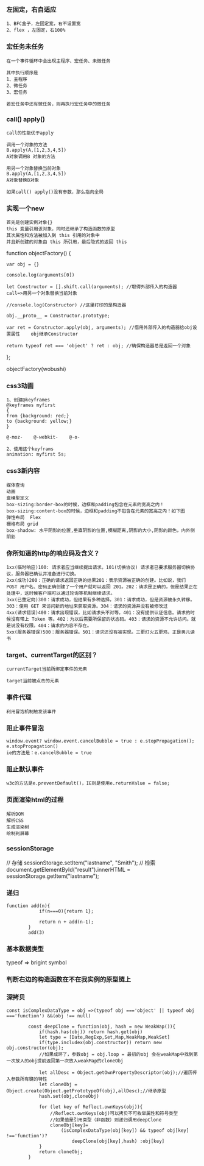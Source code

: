 ### 左固定，右自适应
	1、BFC盒子，左固定宽，右不设置宽
	2、flex ，左固定，右100%
	
	
### 宏任务未任务
	在一个事件循环中会出现主程序、宏任务、未微任务
	
	其中执行顺序是
	1、主程序
	2、微任务
	3、宏任务
	
	若宏任务中还有微任务，则再执行宏任务中的微任务
	
### call() apply()
	call的性能优于apply
	
	调用一个对象的方法
	B.apply(A,[1,2,3,4,5])
	A对象调用B 对象的方法
	
	用另一个对象替换当前对象
	B.apply(A,[1,2,3,4,5])
	A对象替换B对象
	
	如果call() apply()没有参数，那么指向全局
	
### 实现一个new
	首先是创建实例对象{}
	this 变量引用该对象，同时还继承了构造函数的原型
	其次属性和方法被加入到 this 引用的对象中
	并且新创建的对象由 this 所引用，最后隐式的返回 this

function objectFactory() {

	var obj = {}

	console.log(arguments[0])

	let Constructor = [].shift.call(arguments); //取得外部传入的构造器     call=>用另一个对象替换当前对象

	//console.log(Constructor) //这里打印的是构造器

	obj.__proto__ = Constructor.prototype;

	var ret = Constructor.apply(obj, arguments); //借用外部传入的构造器给obj设置属性    obj继承Constructor

	return typeof ret === 'object' ? ret : obj; //确保构造器总是返回一个对象

};

objectFactory(wobushi)
			
### css3动画
	1、创建@keyframes 
	@keyframes myfirst
	{
	from {background: red;}
	to {background: yellow;}
	}
	
	@-moz-    @-webkit-    @-o-
	
	2、使用这个keyframs
	animation: myfirst 5s;
	
###  css3新内容
	媒体查询
	动画
	盒模型定义   
	box-sizing:border-box的时候，边框和padding包含在元素的宽高之内！ 
	box-sizing:content-box的时候，边框和padding不包含在元素的宽高之内！如下图
	弹性布局  Flex
	栅格布局 grid
	box-shadow: 水平阴影的位置,垂直阴影的位置,模糊距离,阴影的大小,阴影的颜色，内外侧阴影
	

### 你所知道的http的响应码及含义？

	1xx(临时响应)100: 请求者应当继续提出请求。101(切换协议) 请求者已要求服务器切换协议，服务器已确认并准备进行切换。
	2xx(成功)200：正确的请求返回正确的结果201：表示资源被正确的创建。比如说，我们 POST 用户名、密码正确创建了一个用户就可以返回 201。202：请求是正确的，但是结果正在处理中，这时候客户端可以通过轮询等机制继续请求。
	3xx(已重定向)300：请求成功，但结果有多种选择。301：请求成功，但是资源被永久转移。303：使用 GET 来访问新的地址来获取资源。304：请求的资源并没有被修改过
	4xx(请求错误)400：请求出现错误，比如请求头不对等。401：没有提供认证信息。请求的时候没有带上 Token 等。402：为以后需要所保留的状态码。403：请求的资源不允许访问。就是说没有权限。404：请求的内容不存在。
	5xx(服务器错误)500：服务器错误。501：请求还没有被实现。三更灯火五更鸡，正是男儿读书

### target、currentTarget的区别？

	currentTarget当前所绑定事件的元素

	target当前被点击的元素
	
### 事件代理
	利用冒泡机制触发该事件
### 阻止事件冒泡
	window.event? window.event.cancelBubble = true : e.stopPropagation();
	e.stopPropagation()
	ie的方法是：e.cancelBubble = true
### 阻止默认事件
	w3c的方法是e.preventDefault()，IE则是使用e.returnValue = false;
	
### 页面渲染html的过程
	解析DOM
	解析CSS
	生成渲染树
	绘制到屏幕
### sessionStorage
// 存储
sessionStorage.setItem("lastname", "Smith");
// 检索
document.getElementById("result").innerHTML = sessionStorage.getItem("lastname");

### 递归
	function add(n){
				if(n===0){return 1};
				
				return n + add(n-1);
			}
			add(3)
			
### 基本数据类型   
typeof  =>
	brigint 
	symbol
### 判断右边的构造函数在不在我实例的原型链上
### 深拷贝
	const isComplexDataType = obj =>(typeof obj ==='object' || typeof obj ==='function') &&(obj !== null)
			
			const deepClone = function(obj, hash = new WeakWap()){
				if(hash.has(obj)) return hash.get(obj)
				let type = [Date,RegExp,Set,Map,WeakMap,WeakSet]
				if(type.includex(obj.constructor)) return new obj.constructor(obj);
				//如果成环了，参数obj = obj.loop = 最初的obj 会在weakMap中找到第一次放入的obj提前返回第一次放入weakMap的cloneObj
				
				let allDesc = Object.getOwnPropertyDescriptor(obj);//遍历传入参数所有键的特性
				let cloneObj = Object.create(Object.getPrototypeOf(obj),allDesc);//继承原型
				hash.set(obj,cloneObj)
				
				for (let key of Reflect.ownKeys(obj)){
					//Reflect.ownKeys(obj)可以拷贝不可枚举属性和符号类型
					//如果值是引用类型（非函数）则递归调用deepClone
					cloneObj[key]=
						(isComplexDataType(obj[key]) && typeof obj[key] !=='function')?
							deepClone(obj[key],hash) :obj[key]
				}
				return cloneObj;
			}
	
	
	

